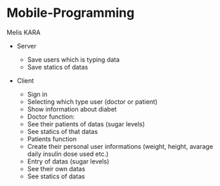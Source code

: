 # Mobile-Programming

Melis KARA

- Server
  * Save users which is typing data
  * Save statics of datas
  
- Client
  *	Sign in 
  *	Selecting which type user (doctor or patient)
  *	Show information about diabet
  
   - Doctor function:
    * See their patients of datas (sugar levels)
    * See statics of that datas
    
   - Patients function 
    *	Create their personal user informations (weight, height, avarage daily insulin dose used etc.)
    *	Entry of datas (sugar levels)
    *	See their own datas
    *	See statics of datas

